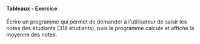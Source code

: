 
#### Tableaux - Exercice

Écrire un programme qui permet de demander à l'utilisateur de saisir les notes des étudiants (318 étudiants), puis le programme calcule et affiche la moyenne des notes.